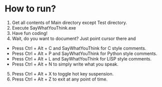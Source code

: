 # How to run?

1. Get all contents of Main directory except Test directory.
2. Execute SayWhatYouThink.exe
3. Have fun coding!
4. Wait, do you want to document? Just point cursor there and
  * Press Ctrl + Alt + C and SayWhatYouThink for C style comments.
  * Press Ctrl + Alt + P and SayWhatYouThink for Python style comments.
  * Press Ctrl + Alt + L and SayWhatYouThink for LISP style comments.
  * Press Ctrl + Alt + N to simply write what you speak.
5. Press Ctrl + Alt + X to toggle hot key suspension.
6. Press Ctrl + Alt + Z to exit at any point of time.
